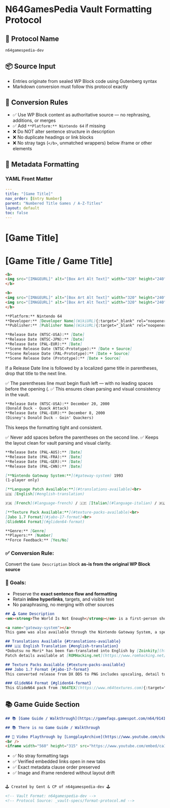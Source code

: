 # N64GamesPedia Vault Formatting Protocol

## 🔐 Protocol Name
`n64gamespedia-dev`

## 📦 Source Input
- Entries originate from sealed WP Block code using Gutenberg syntax
- Markdown conversion must follow this protocol exactly

## 🎯 Conversion Rules

- ✅ Use WP Block content as authoritative source — no rephrasing, additions, or merges  
- ✅ Add `**Platform:** Nintendo 64` if missing  
- ❌ Do NOT alter sentence structure in description  
- ❌ No duplicate headings or link blocks  
- ❌ No stray tags (`</b>`, unmatched wrappers) below iframe or other elements

## 🧩 Metadata Formatting

### YAML Front Matter
```yaml
---
title: "[Game Title]"
nav_order: [Entry Number]
parent: "Numbered Title Games / A-Z-Titles"
layout: default
toc: false
---
```

<!-- Example: Use ONE of the following depending on section —
     parent: "Numbered Title Games"
     parent: "A-Titles"
     parent: "B-Titles"
     parent: "C-Titles"
     etc. -->
	  

# [Game Title]

<!--  If more than 2 because of a region name change then like This -->

# [Game Title / Game Title]

<!--  Make sure the titles follow Alphabetical order though Example: Eltale Monsters / Quest 64 / Holy Magic Century -->

<!--  Always check for localized titles in parentheses under release dates. If present, update the header to dual-title format like shown above. -->


<!--  ## 📷 Image Block -->
```markdown
<b>
<img src="[IMAGEURL]" alt="[Box Art Alt Text]" width="320" height="240" />
</b>
```

<!--  If more than 2 then like This -->

```markdown
<b>
<img src="[IMAGEURL]" alt="[Box Art Alt Text]" width="320" height="240" />
<img src="[IMAGEURL]" alt="[Box Art Alt Text]" width="320" height="240" />
</b>
```

<!-- ## 📄 Metadata Section -->
```markdown
**Platform:** Nintendo 64  
**Developer:** [Developer Name](WikiURL){:target="_blank" rel="noopener noreferrer"}  
**Publisher:** [Publisher Name](WikiURL){:target="_blank" rel="noopener noreferrer"}  
```
<!--  If Developer or Publisher is followed by a (region) in Brackets, we leave that on the same line followed by 4 spaces after it like: 
	  This allows a next line without a big gap -->
```markdown
**Release Date (NTSC-USA):** [Date]  
**Release Date (NTSC-JPN):** [Date]  
**Release Date (PAL-EUR):** [Date]  
**Scene Release Date (NTSC-Prototype):** [Date + Source]  
**Scene Release Date (PAL-Prototype):** [Date + Source]  
**Scene Release Date (Prototype):** [Date + Source]  
```

If a Release Date line is followed by a localized game title in parentheses, drop that title to the next line. 

✅ The parentheses line must begin flush left — with no leading spaces before the opening (. 
✅ This ensures clean parsing and visual consistency in the vault.

```markdown
**Release Date (NTSC-USA):** December 20, 2000  
(Donald Duck - Quack Attack)  
**Release Date (PAL-EUR):** December 8, 2000  
(Disney's Donald Duck - Goin' Quackers)  
```
This keeps the formatting tight and consistent. 

✅ Never add spaces before the parentheses on the second line. 
✅ Keeps the layout clean for vault parsing and visual clarity.

<!--  No big gaps between last release. Just 2 space bar at the end of from last Release date Any Extra Sections and then Genre -->

<!-- ✅ Region Code Enforcement -->
<!-- Always check the WP-Block Source code and check if it follows the correct format of release -->
<!-- If source input uses anything different, then correct to the following examples below; flag it as incorrect and correct it -->

```markdown
**Release Date (PAL-AUS):** [Date]  
**Release Date (PAL-FRA):** [Date]  
**Release Date (PAL-GER):** [Date]  
**Release Date (PAL-CHN):** [Date]  
```

<!--  Extra Gateway System Section if present -->
```markdown
[**Nintendo Gateway System:**](#gateway-system) 1993  
(1-player only)   
```
<!--  Extra Language Patch Section if present -->
```markdown
[**Language Patch Available:**](#translations-available)<br>
🇺🇸 [English](#english-translation)  
```
<!--  If there are more than one Language then we do like this: -->

```markdown
🇫🇷 [French](#language-french) / 🇮🇹 [Italian](#language-italian) / 🇵🇱 [Polish](#language-polish) / 🇪🇸 [Spanish](#language-spanish)<br>
```

<!--  If there is no flag we add it, If the Language name arrears in brackets (Language) then we remove the Brackets. -->

<!--  Extra Texture Pack Section if present -->
```markdown
[**Texture Pack Available:**](#texture-packs-available)<br>
[Jabo 1.7 Format](#jabo-17-format)<br>
[GlideN64 Format](#gliden64-format)   
```
<!--  No big gaps between extra sections. Just 2 space bar at the end of from last Release date Any Extra Sections and then Genre -->
```markdown
**Genre:** [Genre]  
**Players:** [Number]  
**Force Feedback:** [Yes/No]
```

<!-- ## 🕹️ Description Section -->

### ✅ Conversion Rule:
Convert the `Game Description` block **as-is from the original WP Block source**

### 🎯 Goals:
- Preserve the **exact sentence flow and formatting**
- Retain **inline hyperlinks**, targets, and visible text
- No paraphrasing, no merging with other sources

<!-- ### 📄 Example Output: -->
```markdown
## 🕹️ Game Description
<em><strong>The World Is Not Enough</strong></em> is a first-person shooter video game developed by <a href="https://en.wikipedia.org/wiki/Eurocom" target="_blank">Eurocom</a> and based on the 1999 <em>James Bond</em> film of the same name. It was published by <a href="https://en.wikipedia.org/wiki/Electronic_Arts" target="_blank">Electronic Arts</a> and released on October 17, 2000 for the Nintendo 64. The game features a single-player campaign in which players assume the role of MI6 agent James Bond as he fights to stop a terrorist from triggering a nuclear meltdown in the waters of Istanbul. It includes a split-screen multiplayer mode where up to four players can compete in different types of deathmatch and objective-based games.
```
<!--  Extra Gateway System Section if present -->
```markdown
<a name="gateway-system"></a>
This game was also available through the Nintendo Gateway System, a specialized platform for airlines and hotels. As part of a partnership between Nintendo and LodgeNet from late 1993 up until the late 2000s, about 40,000 airline seats and 955,000 hotel rooms featured a modified version of the game. LodgeNet partnered with Nintendo to bring video games directly into guest hotel rooms through streaming over the LodgeNet server, with the special LodgeNet controller plugging directly into the television or LodgeNet set-top box, transmitting the game over phone lines connected to a central game server. Pricing was usually $6.95 plus tax for 1 hour of video games. After 1 hour, the game would immediately stop and prompt the user to purchase more play time. Many games were modified for single-player play only.
```
<!--  Extra Language Patch Section if present -->
```markdown
## Translations Available {#translations-available}  
### 🇺🇸 English Translation {#english-translation}  
*Dobutsu no Mori* has been fan-translated into English by [Zoinkity](https://www.romhacking.net/community/803/){:target="_blank" rel="noopener noreferrer"}. The patch uses `.ups` or `.xdelta` formats and was released on December 2, 2010. It includes extensive hacking work and game data.  
Patch details available at [ROMHacking.net](https://www.romhacking.net/translations/1581/){:target="_blank" rel="noopener noreferrer"}.
```
<!--  Extra Texture Pack Section if present -->
```markdown
## Texture Packs Available {#texture-packs-available}  
### Jabo 1.7 Format {#jabo-17-format}  
This converted release from DX DDS to PNG includes upscaling, detail tuning, and updated in-game text. Designed for use with the Jabo_Direct3D8 1.7.0.57-ver6 video plugin. Download at [Aerogauge Texture Pack by Gent – Compatible with Jabo 1.7](https://www.n64textures.com/downloads/jabo-texture-packs/#AEROGAUGE%20-%20Jabo%201.7%20Texture%20Pack%20(PNG)%20-%20v1.6%20-%20Gent){:target="_blank" rel="noopener noreferrer"}.

### GlideN64 Format {#gliden64-format}  
This GlideN64 pack from [N64TEX](https://www.n64textures.com){:target="_blank" rel="noopener noreferrer"} reworks the environment with new textures, enhanced menus, and a 3D visual overhaul. Download at [Aerogauge Texture Pack – GlideN64 Version](https://www.n64textures.com/pj64-rdx-repo/aeroguage-game-page){:target="_blank" rel="noopener noreferrer"}.
```

## 📚 Game Guide Section
```markdown
## 📚 [Game Guide / Walkthrough](https://gamefaqs.gamespot.com/n64/914163-007-the-world-is-not-enough/faqs/37816){:target="_blank" rel="noopener noreferrer"}
```

<!--  If there is no  Game Guide / Walkthrough , we just use that without a link like this: -->

<!--  ## 📚 Game Guide Section-->
```markdown
## 📚 There is no Game Guide / Walkthrough
```

<!-- ## 🎥 Video Playthrough Section -->
```markdown
## 🎥 Video Playthrough by [LongplayArchive](https://www.youtube.com/channel/UCM8XzXipyTsylZ_WsGKmdKQ){:target="_blank" rel="noopener noreferrer"}
<br />  
<iframe width="560" height="315" src="https://www.youtube.com/embed/ca1C-hDxAQA?si=6t30Vg26Sn3dt9-t" title="The World Is Not Enough Gameplay" frameborder="0" allowfullscreen></iframe>
```

<!-- ## 🧼 Render Checklist -->

- ✅ No stray formatting tags  
- ✅ Verified embedded links open in new tabs  
- ✅ Exact metadata clause order preserved  
- ✅ Image and iframe rendered without layout drift


<!-- ## 🏁 Entry Completion Tags -->

```markdown

🕹️ Created by Gent & CP of n64gamespedia-dev 🕹️

<!-- Vault Format: n64gamespedia-dev -->
<!-- Protocol Source: _vault-specs/format-protocol.md -->
```

<!--   Before generating the Final MD Format CodeBox, print in lowercase the slugname in plain text with a - replacing any spaces. -->